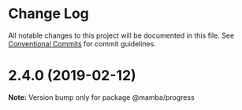# Change Log

All notable changes to this project will be documented in this file.
See [Conventional Commits](https://conventionalcommits.org) for commit guidelines.

# 2.4.0 (2019-02-12)

**Note:** Version bump only for package @mamba/progress
